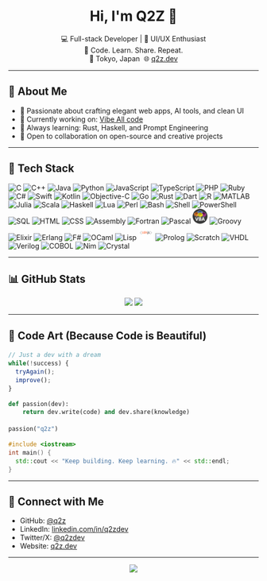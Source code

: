 <h1 align="center">Hi, I'm Q2Z 👋</h1>

<p align="center">
  💻 Full-stack Developer | 🎨 UI/UX Enthusiast <br>
  🧠 Code. Learn. Share. Repeat. <br>
  📍 Tokyo, Japan &nbsp;🌐 <a href="https://q2z.dev">q2z.dev</a>
</p>

---

## 🚀 About Me

* 🌟 Passionate about crafting elegant web apps, AI tools, and clean UI
* 🔧 Currently working on: [Vibe All code](https://github.com/osakix/Vibe_All_code)
* 🔄 Always learning: Rust, Haskell, and Prompt Engineering
* 📅 Open to collaboration on open-source and creative projects

---

## 🚀 Tech Stack

<p>
  <img src="https://cdn.jsdelivr.net/gh/devicons/devicon/icons/c/c-original.svg" height="30" alt="C" />
  <img src="https://cdn.jsdelivr.net/gh/devicons/devicon/icons/cplusplus/cplusplus-original.svg" height="30" alt="C++" />
  <img src="https://cdn.jsdelivr.net/gh/devicons/devicon/icons/java/java-original.svg" height="30" alt="Java" />
  <img src="https://cdn.jsdelivr.net/gh/devicons/devicon/icons/python/python-original.svg" height="30" alt="Python" />
  <img src="https://cdn.jsdelivr.net/gh/devicons/devicon/icons/javascript/javascript-original.svg" height="30" alt="JavaScript" />
  <img src="https://cdn.jsdelivr.net/gh/devicons/devicon/icons/typescript/typescript-original.svg" height="30" alt="TypeScript" />
  <img src="https://cdn.jsdelivr.net/gh/devicons/devicon/icons/php/php-original.svg" height="30" alt="PHP" />
  <img src="https://cdn.jsdelivr.net/gh/devicons/devicon/icons/ruby/ruby-original.svg" height="30" alt="Ruby" />
  <img src="https://cdn.jsdelivr.net/gh/devicons/devicon/icons/csharp/csharp-original.svg" height="30" alt="C#" />
  <img src="https://cdn.jsdelivr.net/gh/devicons/devicon/icons/swift/swift-original.svg" height="30" alt="Swift" />
  <img src="https://cdn.jsdelivr.net/gh/devicons/devicon/icons/kotlin/kotlin-original.svg" height="30" alt="Kotlin" />
  <img src="https://cdn.jsdelivr.net/gh/devicons/devicon/icons/objectivec/objectivec-plain.svg" height="30" alt="Objective-C" />
  <img src="https://cdn.jsdelivr.net/gh/devicons/devicon/icons/go/go-original.svg" height="30" alt="Go" />
  <img src="https://static.cdnlogo.com/logos/r/88/rust.svg" height="30" alt="Rust" />
  <img src="https://cdn.jsdelivr.net/gh/devicons/devicon/icons/dart/dart-original.svg" height="30" alt="Dart" />
  <img src="https://cdn.jsdelivr.net/gh/devicons/devicon/icons/r/r-original.svg" height="30" alt="R" />
  <img src="https://cdn.jsdelivr.net/gh/devicons/devicon/icons/matlab/matlab-original.svg" height="30" alt="MATLAB" />
  <img src="https://cdn.jsdelivr.net/gh/devicons/devicon/icons/julia/julia-original.svg" height="30" alt="Julia" />
  <img src="https://cdn.jsdelivr.net/gh/devicons/devicon/icons/scala/scala-original.svg" height="30" alt="Scala" />
  <img src="https://cdn.jsdelivr.net/gh/devicons/devicon/icons/haskell/haskell-original.svg" height="30" alt="Haskell" />
  <img src="https://cdn.jsdelivr.net/gh/devicons/devicon/icons/lua/lua-original.svg" height="30" alt="Lua" />
  <img src="https://cdn.jsdelivr.net/gh/devicons/devicon/icons/perl/perl-original.svg" height="30" alt="Perl" />
  <img src="https://cdn.jsdelivr.net/gh/devicons/devicon/icons/bash/bash-original.svg" height="30" alt="Bash" />
  <img src="https://cdn.jsdelivr.net/gh/devicons/devicon/icons/linux/linux-original.svg" height="30" alt="Shell" />
  <img src="https://cdn.jsdelivr.net/gh/devicons/devicon/icons/powershell/powershell-original.svg" height="30" alt="PowerShell" />
  <img src="https://cdn.jsdelivr.net/gh/devicons/devicon/icons/mysql/mysql-original.svg" height="30" alt="SQL" />
  <img src="https://cdn.jsdelivr.net/gh/devicons/devicon/icons/html5/html5-original.svg" height="30" alt="HTML" />
  <img src="https://cdn.jsdelivr.net/gh/devicons/devicon/icons/css3/css3-original.svg" height="30" alt="CSS" />
  <img src="https://cdn.simpleicons.org/assemblyscript/white" height="30" alt="Assembly" />
  <img src="https://cdn.jsdelivr.net/gh/devicons/devicon/icons/fortran/fortran-original.svg" height="30" alt="Fortran" />
  <img src="https://static.cdnlogo.com/logos/p/80/pascal.svg" height="30" alt="Pascal" />
  <img src="https://raw.githubusercontent.com/serkonda7/vscode-vba/b57630128a2f76a0b6aa7c245047a1a2de789bdf/images/icon.png" height="30" alt="Visual Basic" />
  <img src="https://cdn.jsdelivr.net/gh/devicons/devicon/icons/groovy/groovy-original.svg" height="30" alt="Groovy" />
  <img src="https://cdn.jsdelivr.net/gh/devicons/devicon/icons/elixir/elixir-original.svg" height="30" alt="Elixir" />
  <img src="https://cdn.jsdelivr.net/gh/devicons/devicon/icons/erlang/erlang-original.svg" height="30" alt="Erlang" />
  <img src="https://cdn.jsdelivr.net/gh/devicons/devicon/icons/fsharp/fsharp-original.svg" height="30" alt="F#" />
  <img src="https://cdn.jsdelivr.net/gh/devicons/devicon/icons/ocaml/ocaml-original.svg" height="30" alt="OCaml" />
  <img src="https://cdn-icons-png.flaticon.com/512/5968/5968304.png" height="30" alt="Lisp" />
  <img src="https://raw.githubusercontent.com/cdnjs/brand/master/logo/standard/dark-512.png" height="30" alt="Scheme" />
  <img src="https://cdn.jsdelivr.net/gh/devicons/devicon/icons/prolog/prolog-original.svg" height="30" alt="Prolog" />
  <img src="https://cdn.simpleicons.org/scratch/white" height="30" alt="Scratch" />
  <img src="https://cdn.prod.website-files.com/6047a9e35e5dc54ac86ddd90/638a61921edcd6b61220a23a_XrbJ07KiqWOBrxBtkJGoAUdyjwynYp-eC0MPmL1RoQU.png" height="30" alt="VHDL" />
  <img src="https://static-00.iconduck.com/assets.00/file-type-verilog-icon-1024x1024-1hv3ysgx.png" height="30" alt="Verilog" />
  <img src="https://cdn.prod.website-files.com/6047a9e35e5dc54ac86ddd90/63018724eab2481fa8f88ef4_1d1684aa.png" height="30" alt="COBOL" />
  <img src="https://cdn.jsdelivr.net/gh/devicons/devicon/icons/nim/nim-original.svg" height="30" alt="Nim" />
  <img src="https://cdn.jsdelivr.net/gh/devicons/devicon/icons/crystal/crystal-original.svg" height="30" alt="Crystal" />
</p>

---

## 📊 GitHub Stats

<p align="center">
  <img src="https://github-readme-stats.vercel.app/api?username=osakix&show_icons=true&theme=tokyonight" height="170" />
  <img src="https://github-readme-stats.vercel.app/api/top-langs/?username=osakix&layout=compact&theme=tokyonight" height="170"/>
</p>

---

## 🎨 Code Art (Because Code is Beautiful)

```js
// Just a dev with a dream
while(!success) {
  tryAgain();
  improve();
}
```

```py
def passion(dev):
    return dev.write(code) and dev.share(knowledge)

passion("q2z")
```

```cpp
#include <iostream>
int main() {
  std::cout << "Keep building. Keep learning. 🔥" << std::endl;
}
```

---

## 🔗 Connect with Me

* GitHub: [@q2z](https://github.com/osakix)
* LinkedIn: [linkedin.com/in/q2zdev](https://www.linkedin.com/in/q2zdev)
* Twitter/X: [@q2zdev](https://x.com/q2zdev)
* Website: [q2z.dev](https://q2z.dev)

---

<p align="center">
  <img src="https://capsule-render.vercel.app/api?type=waving&color=gradient&height=120&section=footer"/>
</p>


